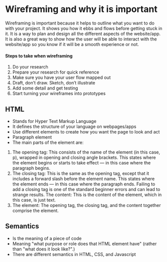 # Wireframing and why it is important
Wireframing is important because it helps to outline what you want to do with your project. It shows you how it ebbs and flows before getting stuck in it. It is a way to plan and design all the different aspects of the website/app. It is also a great way to show how the user will be able to interact with the website/app so you know if it will be a smooth experience or not.

#### Steps to take when wireframing
1. Do your research
2. Prepare your research for quick reference
3. Make sure you have your user flow mapped out
4. Draft, don’t draw. Sketch, don’t illustrate
5. Add some detail and get testing
6. Start turning your wireframes into prototypes
## HTML
- Stands for Hyper Text Markup Language
- It defines the structure of your language on webpages/apps
- Use different elements to create how you want the page to look and act
- Paragraph element
- The main parts of the element are:
1. The opening tag: This consists of the name of the element (in this case, p), wrapped in opening and closing angle brackets. This states where the element begins or starts to take effect — in this case where the paragraph begins.
2. The closing tag: This is the same as the opening tag, except that it includes a forward slash before the element name. This states where the element ends — in this case where the paragraph ends. Failing to add a closing tag is one of the standard beginner errors and can lead to strange results.
The content: This is the content of the element, which in this case, is just text.
3. The element: The opening tag, the closing tag, and the content together comprise the element.
## Semantics
- Is the meaning of a piece of code
- Meaning "what purpose or role does that HTML element have" (rather than "what does it look like?".)
- There are different semantics in HTML, CSS, and Javascript
